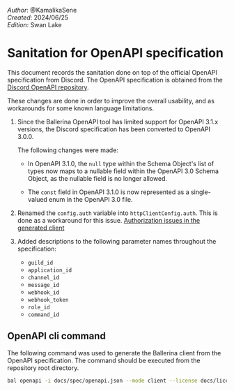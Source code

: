 _Author_: @KamalikaSene \
_Created_: 2024/06/25 \
_Edition_: Swan Lake  

# Sanitation for OpenAPI specification
This document records the sanitation done on top of the official OpenAPI specification from Discord. The OpenAPI specification is obtained from the [Discord OpenAPI repository](https://github.com/discord/discord-api-spec).

These changes are done in order to improve the overall usability, and as workarounds for some known language limitations.

1. Since the Ballerina OpenAPI tool has limited support for OpenAPI 3.1.x versions, the Discord specification has been converted to OpenAPI 3.0.0.

    The following changes were made:

    *    In OpenAPI 3.1.0, the `null` type within the Schema Object's list of types now maps to a nullable field within the OpenAPI 3.0 Schema Object, as the nullable field is no longer allowed.

    *    The `const` field in OpenAPI 3.1.0 is now represented as a single-valued enum in the OpenAPI 3.0 file.

2. Renamed the `config.auth` variable into `httpClientConfig.auth`. This is done as a workaround for this issue. [Authorization issues in the generated client](https://github.com/ballerina-platform/ballerina-library/issues/6655)

3. Added descriptions to the following parameter names throughout the specification:
   
    * `guild_id`
    * `application_id`
    * `channel_id`
    * `message_id`
    * `webhook_id`
    * `webhook_token`
    * `role_id`
    * `command_id`
  
## OpenAPI cli command

The following command was used to generate the Ballerina client from the OpenAPI specification. The command should be executed from the repository root directory.

```bash
bal openapi -i docs/spec/openapi.json --mode client --license docs/license.txt -o ballerina
```
